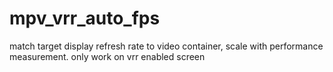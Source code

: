 # mpv_vrr_auto_fps
match target display refresh rate to video container, scale with performance measurement.
only work on vrr enabled screen

